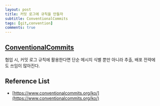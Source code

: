 ```yaml
---
layout: post
title: 커밋 로그에 규칙을 만들자
subtitle: ConventionalCommits
tags: [git,convention]
comments: true
---
```


## [ConventionalCommits](https://www.conventionalcommits.org/ko/)  

협업 시, 커밋 로그 규칙에 활용한다면
단순 메시지 식별 뿐만 아니라 추출, 배포 전략에도 쓰임이 많아진다.

## Reference List
* [https://www.conventionalcommits.org/ko/](https://www.conventionalcommits.org/ko/)  
